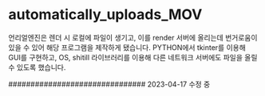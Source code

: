 # automatically_uploads_MOV
언리얼엔진은 렌더 시 로컬에 파일이 생기고, 이를 render 서버에 올리는데 번거로움이 있을 수 있어 해당 프로그램을 제작하게 됐습니다. PYTHON에서 tkinter를 이용해 GUI를 구현하고,  OS, shitill 라이브러리를 이용해 다른 네트워크 서버에도 파일을 올릴 수 있도록 했습니다.

###############################
2023-04-17
수정 중